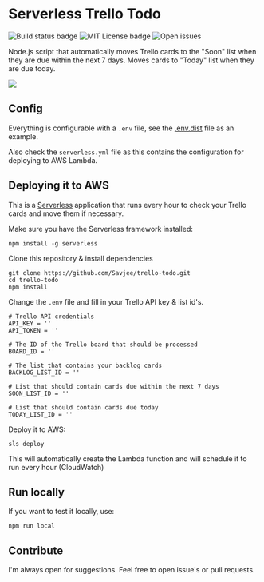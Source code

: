 # Serverless Trello Todo

![Build status badge](https://github.com/Savjee/trello-todo/workflows/Node%20CI/badge.svg)
![MIT License badge](https://img.shields.io/github/license/Savjee/trello-todo)
![Open issues](https://img.shields.io/github/issues/Savjee/trello-todo)

Node.js script that automatically moves Trello cards to the "Soon" list when they are due within the next 7 days. Moves cards to "Today" list when they are due today.

![](https://savjee.github.io/trello-todo/trello-screenshot.jpg)

## Config
Everything is configurable with a `.env` file, see the [.env.dist](https://github.com/Savjee/trello-todo/blob/master/src/.env.dist) file as an example.

Also check the `serverless.yml` file as this contains the configuration for deploying to AWS Lambda.

## Deploying it to AWS
This is a [Serverless](https://serverless.com) application that runs every hour to check your Trello cards and move them if necessary.

Make sure you have the Serverless framework installed:
```
npm install -g serverless
```

Clone this repository & install dependencies
```
git clone https://github.com/Savjee/trello-todo.git
cd trello-todo
npm install
```

Change the `.env` file and fill in your Trello API key & list id's.
```
# Trello API credentials
API_KEY = ''
API_TOKEN = ''

# The ID of the Trello board that should be processed
BOARD_ID = ''

# The list that contains your backlog cards
BACKLOG_LIST_ID = ''

# List that should contain cards due within the next 7 days
SOON_LIST_ID = ''

# List that should contain cards due today
TODAY_LIST_ID = ''
```

Deploy it to AWS:
```
sls deploy
```

This will automatically create the Lambda function and will schedule it to run every hour (CloudWatch)

## Run locally
If you want to test it locally, use:
```
npm run local
```

## Contribute
I'm always open for suggestions. Feel free to open issue's or pull requests.